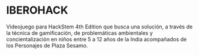 # IBEROHACK
Videojuego para HackStem 4th Edition que busca una solución, a través de la técnica de gamificación, de problemáticas ambientales y concientalización en niños entre 5 a 12 años de la India acompañados de los Personajes de Plaza Sesamo.

